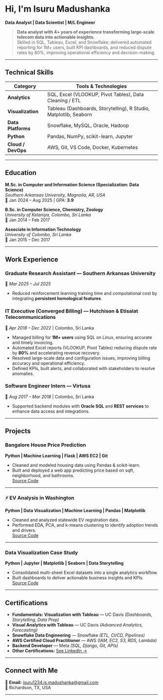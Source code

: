 # Hi, I'm Isuru Madushanka
**Data Analyst | Data Scientist | M/L Engineer**

> **Data analyst with 4+ years of experience transforming large-scale telecom data into actionable insights.**  
> Skilled in SQL, Tableau, Excel, and Snowflake; delivered automated reporting for 1M+ users, built KPI dashboards, and reduced dispute rates by 80%, improving operational efficiency and decision-making.

---

## Technical Skills

| Category | Tools & Technologies |
|-----------|----------------------|
| **Analytics** | SQL, Excel (VLOOKUP, Pivot Tables), Data Cleaning / ETL |
| **Visualization** | Tableau (Dashboards, Storytelling), R Studio, Matplotlib, Seaborn |
| **Data Platforms** | Snowflake, MySQL, Oracle, Hadoop |
| **Python** | Pandas, NumPy, scikit-learn, Jupyter |
| **Cloud / DevOps** | AWS, Git, VS Code, Docker, Kubernetes |

---

## Education

**M.Sc. in Computer and Information Science (Specialization: Data Science)**  
_Southern Arkansas University, Magnolia, AR, USA_  
📅 Jan 2024 – Aug 2025 | GPA: **3.9**

**B.Sc. in Computer Science, Chemistry, Zoology**  
_University of Kelaniya, Colombo, Sri Lanka_  
📅 Jan 2014 – Feb 2017  

**Associate in Information Technology**  
_University of Colombo, Sri Lanka_  
📅 Jan 2015 – Dec 2017  

---

## Work Experience

### **Graduate Research Assistant — Southern Arkansas University**  
📅 _Mar 2025 – Jul 2025_  
- Reduced reinforcement learning training time and computational cost by integrating **persistent homological features**.  

### **IT Executive (Converged Billing) — Hutchison & Etisalat Telecommunications**  
📅 _Apr 2018 – Dec 2022_ | Colombo, Sri Lanka  
- Managed billing for **1M+ users** using SQL on Linux, ensuring accurate and timely invoicing.  
- Automated Excel reports (VLOOKUP, Pivot Tables) reducing dispute rate by **80%** and accelerating revenue recovery.  
- Resolved large-scale data and configuration issues, improving billing accuracy and operational efficiency.  
- Defined KPIs, built alerts, and collaborated with stakeholders to resolve anomalies.  

### **Software Engineer Intern — Virtusa**  
📅 _Aug 2017 – Mar 2018_ | Colombo, Sri Lanka  
- Supported backend modules with **Oracle SQL** and **REST services** to enhance data access and integrations.

---

## Projects

### Bangalore House Price Prediction  
**Python | Machine Learning | Flask | AWS EC2 | Git**  
- Cleaned and modeled housing data using Pandas & scikit-learn.  
- Built and deployed a web app predicting price based on sqft, neighborhood, and bathrooms.  
   [Source Code](#)

---

### ⚡ EV Analysis in Washington  
**Python | Data Visualization | Machine Learning | Pandas | Matplotlib**  
- Cleaned and analyzed statewide EV registration data.  
- Performed EDA, PCA, and k-means clustering to identify adoption trends and drivers.  
   [Source Code](#)

---

### Data Visualization Case Study  
**Python | Jupyter | Matplotlib | Seaborn | Data Storytelling**  
- Consolidated multi-sheet Excel datasets into a single analytics workflow.  
- Built dashboards to deliver actionable business insights and KPIs.  
  [Source Code](#)

---

## Certifications

- **Fundamentals: Visualization with Tableau** — UC Davis *(Dashboards, Storytelling, Data Prep)*  
- **Visual Analytics with Tableau** — UC Davis *(Advanced Analytics, Forecasting)*  
- **Snowflake Data Engineering** — Snowflake *(ETL, CI/CD, Pipelines)*  
- **AWS Certified Cloud Practitioner** — AWS *(IAM, EC2, S3, RDS, Lambda)*  
- **Backend Developer** — Meta *(SQL, Django, Git, APIs)*  
- **Other Certifications:** [See LinkedIn →](https://www.linkedin.com/in/isuru-madushanka/details/certifications/)

---

## Connect with Me
📧 **Email:** isuru1234.is.madushanka@gmail.com  
📍 Richardson, TX, USA  

---
